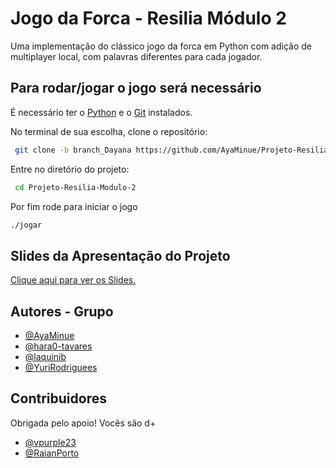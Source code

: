 
# Jogo da Forca - Resilia Módulo 2

Uma implementação do clássico jogo da forca em Python com adição de multiplayer local,
com palavras diferentes para cada jogador.




## Para rodar/jogar o jogo será necessário
É necessário ter o [Python](https://www.python.org/) e o [Git](https://git-scm.com/) instalados.

No terminal de sua escolha, clone o repositório:

```bash
 git clone -b branch_Dayana https://github.com/AyaMinue/Projeto-Resilia-Modulo-2.git
```

Entre no diretório do projeto:

```bash
 cd Projeto-Resilia-Modulo-2
```

Por fim rode para iniciar o jogo

```bash
./jogar
```


## Slides da Apresentação do Projeto


[Clique aqui para ver os Slides.](https://prezi.com/p/f_f_mssns42e/?present=1)


## Autores - Grupo


- [@AyaMinue](https://github.com/AyaMinue)
- [@hara0-tavares](https://github.com/hara0-tavares)
- [@laquinib](https://github.com/laquinib)
- [@YuriRodriguees](https://github.com/YuriRodriguees)



## Contribuidores

Obrigada pelo apoio! Vocês são d+ 

- [@vpurple23](https://github.com/vpurple23)
- [@RaianPorto](https://github.com/RaianPorto)


